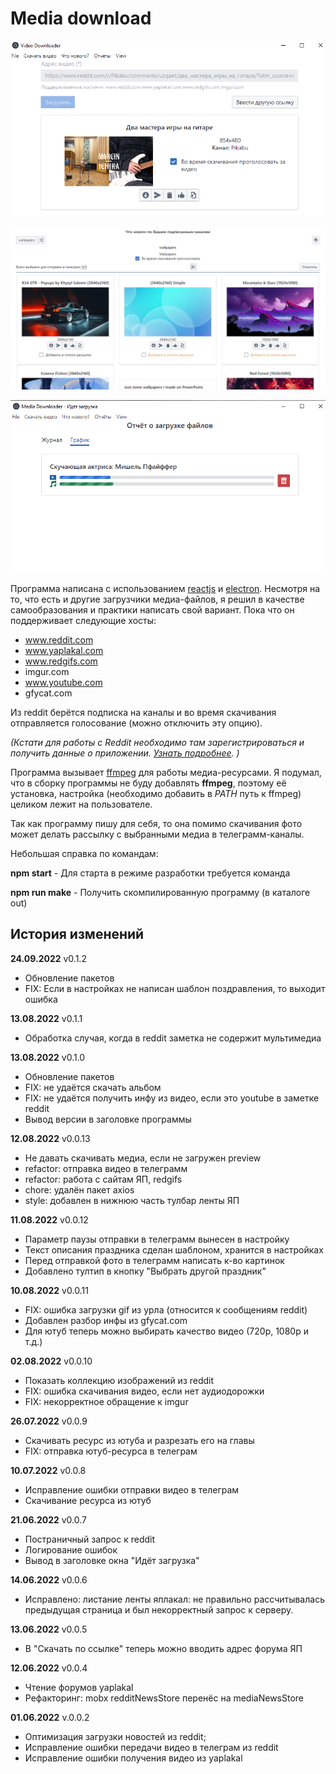 # Media download

![Скриншот](https://raw.githubusercontent.com/SLKarol/media-download/main/screenshots/screen1.png)

![Скриншот](https://raw.githubusercontent.com/SLKarol/media-download/main/screenshots/screen2.png)

![Скриншот](https://raw.githubusercontent.com/SLKarol/media-download/main/screenshots/screen3.png)

Программа написана с использованием [reactjs](https://reactjs.org/) и [electron](electronjs.org/).
Несмотря на то, что есть и другие загрузчики медиа-файлов, я решил в качестве самообразования и практики написать свой вариант.
Пока что он поддерживает следующие хосты:

- www.reddit.com
- www.yaplakal.com
- www.redgifs.com
- imgur.com
- www.youtube.com
- gfycat.com

Из reddit берётся подписка на каналы и во время скачивания отправляется голосование (можно отключить эту опцию).

_(Кстати для работы с Reddit необходимо там зарегистрироваться и получить данные о приложении. [Узнать подробнее](https://rymur.github.io/intro). )_

Программа вызывает [ffmpeg](https://ffmpeg.org/) для работы медиа-ресурсами. Я подумал, что в сборку программы не буду добавлять **ffmpeg**, поэтому её установка, настройка (необходимо добавить в _PATH_ путь к ffmpeg) целиком лежит на пользователе.

Так как программу пишу для себя, то она помимо скачивания фото может делать рассылку с выбранными медиа в телеграмм-каналы.

Небольшая справка по командам:

**npm start** - Для старта в режиме разработки требуется команда

**npm run make** - Получить скомпилированную программу (в каталоге out)

## История изменений

**24.09.2022** v0.1.2

- Обновление пакетов
- FIX: Если в настройках не написан шаблон поздравления, то выходит ошибка

**13.08.2022** v0.1.1

- Обработка случая, когда в reddit заметка не содержит мультимедиа

**13.08.2022** v0.1.0

- Обновление пакетов
- FIX: не удаётся скачать альбом
- FIX: не удаётся получить инфу из видео, если это youtube в заметке reddit
- Вывод версии в заголовке программы

**12.08.2022** v0.0.13

- Не давать скачивать медиа, если не загружен preview
- refactor: отправка видео в телеграмм
- refactor: работа с сайтам ЯП, redgifs
- chore: удалён пакет axios
- style: добавлен в нижнюю часть тулбар ленты ЯП

**11.08.2022** v0.0.12

- Параметр паузы отправки в телеграмм вынесен в настройку
- Текст описания праздника сделан шаблоном, хранится в настройках
- Перед отправкой фото в телеграмм написать к-во картинок
- Добавлено тултип в кнопку "Выбрать другой праздник"

**10.08.2022** v0.0.11

- FIX: ошибка загрузки gif из урла (относится к сообщениям reddit)
- Добавлен разбор инфы из gfycat.com
- Для ютуб теперь можно выбирать качество видео (720p, 1080p и т.д.)

**02.08.2022** v0.0.10

- Показать коллекцию изображений из reddit
- FIX: ошибка скачивания видео, если нет аудиодорожки
- FIX: некорректное обращение к imgur

**26.07.2022** v0.0.9

- Скачивать ресурс из ютуба и разрезать его на главы
- FIX: отправка ютуб-ресурса в телеграм

**10.07.2022** v0.0.8

- Исправление ошибки отправки видео в телеграм
- Скачивание ресурса из ютуб

**21.06.2022** v0.0.7

- Постраничный запрос к reddit
- Логирование ошибок
- Вывод в заголовке окна "Идёт загрузка"

**14.06.2022** v0.0.6

- Исправлено: листание ленты яплакал: не правильно рассчитывалась предыдущая страница и был некорректный запрос к серверу.

**13.06.2022** v0.0.5

- В "Скачать по ссылке" теперь можно вводить адрес форума ЯП

**12.06.2022** v0.0.4

- Чтение форумов yaplakal
- Рефакторинг: mobx redditNewsStore перенёс на mediaNewsStore

**01.06.2022** v.0.0.2

- Оптимизация загрузки новостей из reddit;
- Исправление ошибки передачи видео в телеграм из reddit
- Исправление ошибки получения видео из yaplakal
